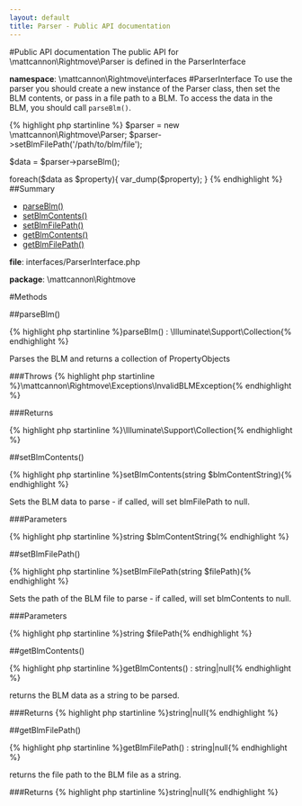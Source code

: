 ```yaml
---
layout: default
title: Parser - Public API documentation
---
```

#Public API documentation
The public API for \mattcannon\Rightmove\Parser is defined in the ParserInterface

__namespace__: \mattcannon\Rightmove\interfaces
#ParserInterface
To use the parser you should create a new instance of the Parser class, then set the BLM contents, or pass in a file path to a BLM.
To access the data in the BLM, you should call ```parseBlm()```.

{% highlight php startinline %}
$parser = new \mattcannon\Rightmove\Parser;
$parser->setBlmFilePath('/path/to/blm/file');

$data = $parser->parseBlm();

foreach($data as $property){
    var_dump($property);
}
{% endhighlight %}
##Summary

* [parseBlm()](#parseblm)
* [setBlmContents()](#setBlmContents)
* [setBlmFilePath()](#setBlmFilePath)
* [getBlmContents()](#getBlmContents)
* [getBlmFilePath()](#getBlmFilePath)

__file__: interfaces/ParserInterface.php

__package__: \mattcannon\Rightmove

#Methods

##parseBlm()

{% highlight php startinline %}parseBlm() : \Illuminate\Support\Collection{% endhighlight %}

Parses the BLM and returns a collection of PropertyObjects

###Throws
{% highlight php startinline %}\mattcannon\Rightmove\Exceptions\InvalidBLMException{% endhighlight %}

###Returns

{% highlight php startinline %}\Illuminate\Support\Collection{% endhighlight %}

##setBlmContents()

{% highlight php startinline %}setBlmContents(string $blmContentString){% endhighlight %}

Sets the BLM data to parse - if called, will set blmFilePath to null.

###Parameters

{% highlight php startinline %}string	$blmContentString{% endhighlight %}

##setBlmFilePath()

{% highlight php startinline %}setBlmFilePath(string $filePath){% endhighlight %}

Sets the path of the BLM file to parse - if called, will set blmContents to null.

###Parameters

{% highlight php startinline %}string	$filePath{% endhighlight %}

##getBlmContents()

{% highlight php startinline %}getBlmContents() : string|null{% endhighlight %}

returns the BLM data as a string to be parsed.

###Returns
{% highlight php startinline %}string|null{% endhighlight %}

##getBlmFilePath()

{% highlight php startinline %}getBlmFilePath() : string|null{% endhighlight %}

returns the file path to the BLM file as a string.

###Returns
{% highlight php startinline %}string|null{% endhighlight %}

